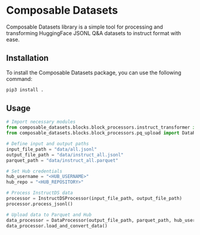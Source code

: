 # Composable Datasets

Composable Datasets library is a simple tool for processing and transforming HuggingFace JSONL Q&A datasets to instruct format with ease. 


## Installation

To install the Composable Datasets package, you can use the following command:

```bash
pip3 install .
```

## Usage

```python
# Import necessary modules
from composable_datasets.blocks.block_processors.instruct_transformer import InstructDSProcessor
from composable_datasets.blocks.block_processors.pq_upload import DataProcessor

# Define input and output paths
input_file_path = "data/all.jsonl"
output_file_path = "data/instruct_all.jsonl"
parquet_path = "data/instruct_all.parquet"

# Set Hub credentials
hub_username = "<HUB_USERNAME>"
hub_repo = "<HUB_REPOSITORY>"

# Process InstructDS data
processor = InstructDSProcessor(input_file_path, output_file_path)
processor.process_jsonl()

# Upload data to Parquet and Hub
data_processor = DataProcessor(output_file_path, parquet_path, hub_username, hub_repo)
data_processor.load_and_convert_data()
```

